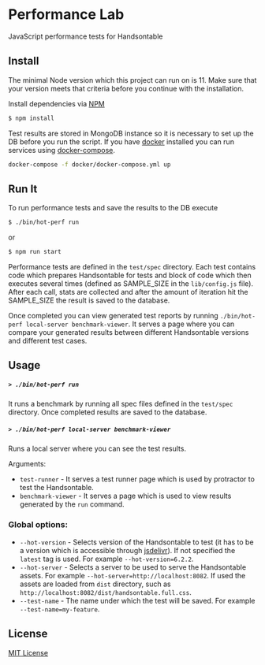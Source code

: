 # Performance Lab

JavaScript performance tests for Handsontable

## Install

The minimal Node version which this project can run on is 11. Make sure that your version meets that criteria before
you continue with the installation.

Install dependencies via [NPM](https://npmjs.com/)

```sh
$ npm install
```

Test results are stored in MongoDB instance so it is necessary to set up the DB before you run the script. If you have
[docker](https://www.docker.com/) installed you can run services using [docker-compose](https://github.com/docker/compose).

```sh
docker-compose -f docker/docker-compose.yml up
```

## Run It

To run performance tests and save the results to the DB execute

```sh
$ ./bin/hot-perf run
```

or

```sh
$ npm run start
```

Performance tests are defined in the `test/spec` directory. Each test contains code which prepares Handsontable for tests
and block of code which then executes several times (defined as SAMPLE_SIZE in the `lib/config.js` file). After each
call, stats are collected and after the amount of iteration hit the SAMPLE_SIZE the result is saved to the database.

Once completed you can view generated test reports by running `./bin/hot-perf local-server benchmark-viewer`.
It serves a page where you can compare your generated results between different Handsontable versions and different test cases.

## Usage

##### ```> ./bin/hot-perf run```

It runs a benchmark by running all spec files defined in the `test/spec` directory. Once completed results are saved to the database.

##### ```> ./bin/hot-perf local-server benchmark-viewer```

Runs a local server where you can see the test results.

Arguments:
- ```test-runner``` - It serves a test runner page which is used by protractor to test the Handsontable.
- ```benchmark-viewer``` - It serves a page which is used to view results generated by the `run` command.

### Global options:
- ```--hot-version``` - Selects version of the Handsontable to test (it has to be a version which is accessible through [jsdelivr](https://www.jsdelivr.com/)). If not specified the `latest` tag is used. For example `--hot-version=6.2.2`.
- ```--hot-server``` - Selects a server to be used to serve the Handsontable assets. For example `--hot-server=http://localhost:8082`. If
used the assets are loaded from `dist` directory, such as `http://localhost:8082/dist/handsontable.full.css`.
- ```--test-name``` - The name under which the test will be saved. For example `--test-name=my-feature`.

## License

[MIT License](https://opensource.org/licenses/MIT)
